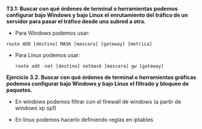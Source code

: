 **T3.1:  Buscar con qué órdenes de terminal o herramientas podemos configurar bajo Windows y bajo Linux el enrutamiento del tráfico de un servidor para pasar el tráfico desde una subred a otra.**

* Para Windows podemos usar:

`route ADD [destino] MASK [mascara] [gateway] [metrica]`

* Para Linux podemos usar:

	`route add -net [destino] netmask [mascara] gw [gateway]`

**Ejercicio 3.2. Buscar con qué órdenes de terminal o herramientas gráficas podemos configurar bajo Windows y bajo Linux el filtrado y bloqueo de paquetes.**

* En windows podemos filtrar con el firewall de windows (a partir de windows xp sp1)

* En linux podemos hacerlo definiendo reglas en iptables
